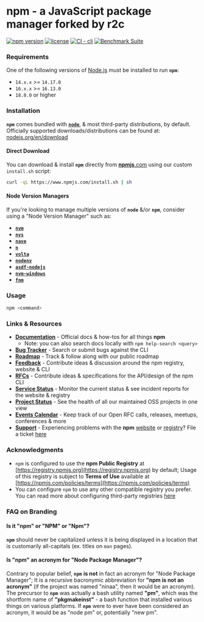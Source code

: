 # npm - a JavaScript package manager forked by r2c

[![npm version](https://img.shields.io/npm/v/npm.svg)](https://npm.im/npm)
[![license](https://img.shields.io/npm/l/npm.svg)](https://npm.im/npm)
[![CI - cli](https://github.com/npm/cli/actions/workflows/ci.yml/badge.svg)](https://github.com/npm/cli/actions/workflows/ci.yml)
[![Benchmark Suite](https://github.com/npm/cli/actions/workflows/benchmark.yml/badge.svg)](https://github.com/npm/cli/actions/workflows/benchmark.yml)

### Requirements

One of the following versions of [Node.js](https://nodejs.org/en/download/) must be installed to run **`npm`**:

* `14.x.x` >= `14.17.0`
* `16.x.x` >= `16.13.0`
* `18.0.0` or higher

### Installation

**`npm`** comes bundled with [**`node`**](https://nodejs.org/), & most third-party distributions, by default. Officially supported downloads/distributions can be found at: [nodejs.org/en/download](https://nodejs.org/en/download)

#### Direct Download

You can download & install **`npm`** directly from [**npmjs**.com](https://npmjs.com/) using our custom `install.sh` script:

```bash
curl -qL https://www.npmjs.com/install.sh | sh
```

#### Node Version Managers

If you're looking to manage multiple versions of **`node`** &/or **`npm`**, consider using a "Node Version Manager" such as:

* [**`nvm`**](https://github.com/nvm-sh/nvm)
* [**`nvs`**](https://github.com/jasongin/nvs)
* [**`nave`**](https://github.com/isaacs/nave)
* [**`n`**](https://github.com/tj/n)
* [**`volta`**](https://github.com/volta-cli/volta)
* [**`nodenv`**](https://github.com/nodenv/nodenv)
* [**`asdf-nodejs`**](https://github.com/asdf-vm/asdf-nodejs)
* [**`nvm-windows`**](https://github.com/coreybutler/nvm-windows)
* [**`fnm`**](https://github.com/Schniz/fnm)

### Usage

```bash
npm <command>
```

### Links & Resources

* [**Documentation**](https://docs.npmjs.com/) - Official docs & how-tos for all things **npm**
    * Note: you can also search docs locally with `npm help-search <query>`
* [**Bug Tracker**](https://github.com/npm/cli/issues) - Search or submit bugs against the CLI
* [**Roadmap**](https://github.com/orgs/github/projects/4247/views/1?filterQuery=npm) - Track & follow along with our public roadmap
* [**Feedback**](https://github.com/npm/feedback) - Contribute ideas & discussion around the npm registry, website & CLI
* [**RFCs**](https://github.com/npm/rfcs) - Contribute ideas & specifications for the API/design of the npm CLI
* [**Service Status**](https://status.npmjs.org/) - Monitor the current status & see incident reports for the website & registry
* [**Project Status**](https://npm.github.io/statusboard/) - See the health of all our maintained OSS projects in one view
* [**Events Calendar**](https://calendar.google.com/calendar/u/0/embed?src=npmjs.com_oonluqt8oftrt0vmgrfbg6q6go@group.calendar.google.com) - Keep track of our Open RFC calls, releases, meetups, conferences & more
* [**Support**](https://www.npmjs.com/support) - Experiencing problems with the **npm** [website](https://npmjs.com) or [registry](https://registry.npmjs.org)? File a ticket [here](https://www.npmjs.com/support)

### Acknowledgments

* `npm` is configured to use the **npm Public Registry** at [https://registry.npmjs.org](https://registry.npmjs.org) by default; Usage of this registry is subject to **Terms of Use** available at [https://npmjs.com/policies/terms](https://npmjs.com/policies/terms)
* You can configure `npm` to use any other compatible registry you prefer. You can read more about configuring third-party registries [here](https://docs.npmjs.com/cli/v7/using-npm/registry)

### FAQ on Branding

#### Is it "npm" or "NPM" or "Npm"?

**`npm`** should never be capitalized unless it is being displayed in a location that is customarily all-capitals (ex. titles on `man` pages).

#### Is "npm" an acronym for "Node Package Manager"?

Contrary to popular belief, **`npm`** **is not** in fact an acronym for "Node Package Manager"; It is a recursive bacronymic abbreviation for **"npm is not an acronym"** (if the project was named "ninaa", then it would be an acronym). The precursor to **`npm`** was actually a bash utility named **"pm"**, which was the shortform name of **"pkgmakeinst"** - a bash function that installed various things on various platforms. If **`npm`** were to ever have been considered an acronym, it would be as "node pm" or, potentially "new pm".
